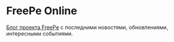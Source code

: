 # FreePe Online

[Блог проекта FreePe](http://freepe.online) с последними новостями, обновлениями, интересными событиями.
